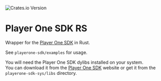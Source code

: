 ![Crates.io Version](https://img.shields.io/crates/v/playerone-sdk)
# Player One SDK RS

Wrapper for the [Player One SDK](https://player-one-astronomy.com/service/software) in Rust.

See `playerone-sdk/examples` for usage.

You will need the Player One SDK dylibs installed on your system.  
You can download it from
the [Player One SDK](https://player-one-astronomy.com/service/software) website or get it from
the `playerone-sdk-sys/libs` directory.
